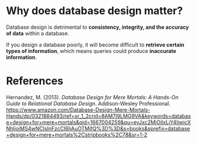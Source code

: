 # Why does database design matter? 

Database design is detrimental to **consistency, integrity, and the accuracy of data** within a database.

If you design a database poorly, it will become difficult to **retrieve certain types of information**, which means queries could produce **inaccurate information**. 

# References 
Hernandez, M. (2013). *Database Design for Mere Mortals: A Hands-On Guide to Relational Database Design*. Addison-Wesley Professional. <https://www.amazon.com/Database-Design-Mere-Mortals-Hands/dp/0321884493/ref=sr_1_2crid=8AM7I9LMG9VA&keywords=database+design+for+mere+mortals&qid=1667004259&qu=eyJxc2MiOiIxLjY4IiwicXNhIjoiMS4wNCIsInFzcCI6IjAuOTMifQ%3D%3D&s=books&sprefix=database+design+for+mere+mortals%2Cstripbooks%2C78&sr=1-2> 
